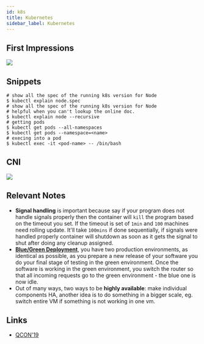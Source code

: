 ```yaml
---
id: k8s
title: Kubernetes
sidebar_label: Kubernetes
---
```


## First Impressions

![](/img/k8s_arch.png)

## Snippets

```shell
# show all the spec of the running k8s version for Node
$ kubectl explain node.spec
# show all the spec of the running k8s version for Node
# helpful when you can't lookup the online doc.
$ kubectl explain node --recursive
# getting pods
$ kubectl get pods --all-namespaces
$ kubectl get pods --namespace=<name>
# execing into a pod
$ kubectl exec -it <pod-name> -- /bin/bash
```

## CNI

![](/img/k8s_cni.png)

## Relevant Notes

- **Signal handling** is important because say if your program does not handle signals properly then the container will `kill` the program based on the timeout you set. If the timeout is set of `1min` and `100` machines need rolling update. It'll take `100mins` if done sequentially, if signals were handled properly container will shutdown as soon as it gets the signal to shut after doing any cleanup assigned.
- [**Blue/Green Deployment**](https://martinfowler.com/bliki/BlueGreenDeployment.html), you have two production environments, as identical as possible, as you prepare a new release of your software you do your final stage of testing in the green environment. Once the software is working in the green environment, you switch the router so that all incoming requests go to the green environment - the blue one is now idle.
- Out of many ways, two ways to be **highly available**: make individual components HA, another idea is to do something in a bigger scale, eg. switch entire VM if something is not working in one vm.

## Links

- [QCON'19](https://www.youtube.com/playlist?list=PLBAFXs0YjviJwCoxSUkUPhsSxDJzpZbJd)

